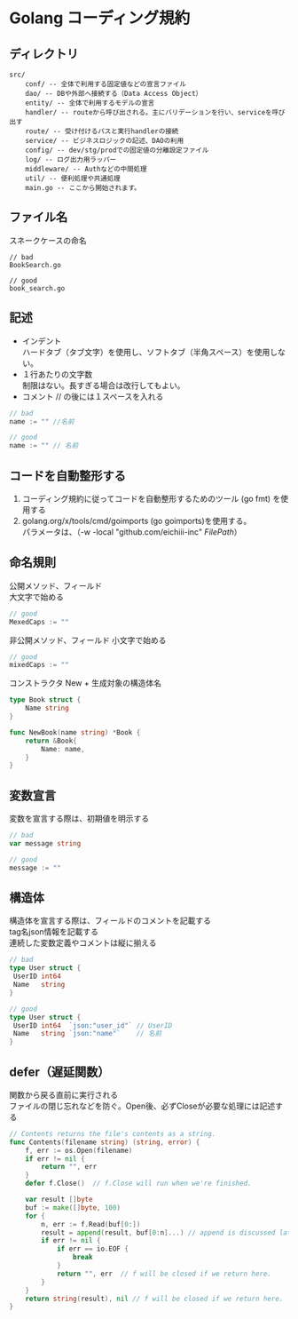 # Golang コーディング規約

## ディレクトリ
```
src/
    conf/ -- 全体で利用する固定値などの宣言ファイル
    dao/ -- DBや外部へ接続する（Data Access Object）
    entity/ -- 全体で利用するモデルの宣言
    handler/ -- routeから呼び出される。主にバリデーションを行い、serviceを呼び出す
    route/ -- 受け付けるパスと実行handlerの接続
    service/ -- ビジネスロジックの記述、DAOの利用
    config/ -- dev/stg/prodでの固定値の分離設定ファイル
    log/ -- ログ出力用ラッパー
    middleware/ -- Authなどの中間処理
    util/ -- 便利処理や共通処理
    main.go -- ここから開始されます。
```

## ファイル名
スネークケースの命名
```
// bad
BookSearch.go

// good
book_search.go
```

## 記述
* インデント  
ハードタブ（タブ文字）を使用し、ソフトタブ（半角スペース）を使用しない。
* １行あたりの文字数  
制限はない。長すぎる場合は改行してもよい。
* コメント // の後には１スペースを入れる
```go
// bad
name := "" //名前

// good
name := "" // 名前
```

## コードを自動整形する
1. コーディング規約に従ってコードを自動整形するためのツール (go fmt) を使用する
2. golang.org/x/tools/cmd/goimports (go goimports)を使用する。  
パラメータは、（-w -local "github.com/eichiii-inc" $FilePath$）

## 命名規則
公開メソッド、フィールド  
大文字で始める
```Go
// good
MexedCaps := ""
```

非公開メソッド、フィールド 
小文字で始める
```Go
// good
mixedCaps := ""
```

コンストラクタ
New + 生成対象の構造体名
```Go
type Book struct {
	Name string
}

func NewBook(name string) *Book {
    return &Book{
		Name: name,
    }
}
```

## 変数宣言

変数を宣言する際は、初期値を明示する

```Go
// bad
var message string

// good
message := ""
```

## 構造体

構造体を宣言する際は、フィールドのコメントを記載する  
tag名json情報を記載する  
連続した変数定義やコメントは縦に揃える

```Go
// bad
type User struct {
 UserID int64
 Name   string
}

// good
type User struct {
 UserID int64  `json:"user_id"` // UserID
 Name   string `json:"name"`    // 名前
}
```

## defer（遅延関数）
関数から戻る直前に実行される  
ファイルの閉じ忘れなどを防ぐ。Open後、必ずCloseが必要な処理には記述する
```go
// Contents returns the file's contents as a string.
func Contents(filename string) (string, error) {
    f, err := os.Open(filename)
    if err != nil {
        return "", err
    }
    defer f.Close()  // f.Close will run when we're finished.

    var result []byte
    buf := make([]byte, 100)
    for {
        n, err := f.Read(buf[0:])
        result = append(result, buf[0:n]...) // append is discussed later.
        if err != nil {
            if err == io.EOF {
                break
            }
            return "", err  // f will be closed if we return here.
        }
    }
    return string(result), nil // f will be closed if we return here.
}
```
